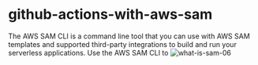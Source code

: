 # github-actions-with-aws-sam
The AWS SAM CLI is a command line tool that you can use with AWS SAM templates and supported third-party integrations to build and run your serverless applications. Use the AWS SAM CLI to
![what-is-sam-06](https://github.com/SrikanthVaddineni/github-actions-with-aws-sam/assets/92942943/ed1889c0-cde2-46dd-a113-025184d8e1f8)
